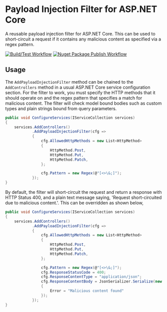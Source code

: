 # Payload Injection Filter for ASP.NET Core
A reusable payload injection filter for ASP.NET Core. This can be used to short-circuit a request if it contains any malicious content as specified via a regex pattern.

[![Build/Test Workflow](https://github.com/bsaranga/PayloadInjectionFilter/actions/workflows/dotnet-build.yml/badge.svg)](https://github.com/bsaranga/PayloadInjectionFilter/actions/workflows/dotnet-build.yml)
[![Nuget Package Publish Workflow](https://github.com/bsaranga/PayloadInjectionFilter/actions/workflows/dotnet-publish.yml/badge.svg)](https://github.com/bsaranga/PayloadInjectionFilter/actions/workflows/dotnet-publish.yml)

## Usage

The `AddPayloadInjectionFilter` method can be chained to the `AddControllers` method in a usual ASP.NET Core service configuration section. For the filter to work, you must specify the HTTP methods that it should operate on and the regex pattern that specifies a match for malicious content. The filter will check model bound bodies such as custom types and plain strings bound from query parameters.

```csharp
public void ConfigureServices(IServiceCollection services)
{
    services.AddControllers()
            .AddPayloadInjectionFilter(cfg =>
            {
                cfg.AllowedHttpMethods = new List<HttpMethod> 
                {
                    HttpMethod.Post,
                    HttpMethod.Put,
                    HttpMethod.Patch,
                };

                cfg.Pattern = new Regex(@"[<>\&;]");
            });
}
```

By default, the filter will short-circuit the request and return a response with HTTP Status 400, and a plain text message saying, 'Request short-circuited due to malicious content.'. This can be overridden as shown below,

```csharp
public void ConfigureServices(IServiceCollection services)
{
    services.AddControllers()
            .AddPayloadInjectionFilter(cfg =>
            {
                cfg.AllowedHttpMethods = new List<HttpMethod> 
                {
                    HttpMethod.Post,
                    HttpMethod.Put,
                    HttpMethod.Patch,
                };

                cfg.Pattern = new Regex(@"[<>\&;]");
                cfg.ResponseStatusCode = 400;
                cfg.ResponseContentType = "application/json";
                cfg.ResponseContentBody = JsonSerializer.Serialize(new
                {
                    Error = "Malicious content found"
                });
            });
}
```
